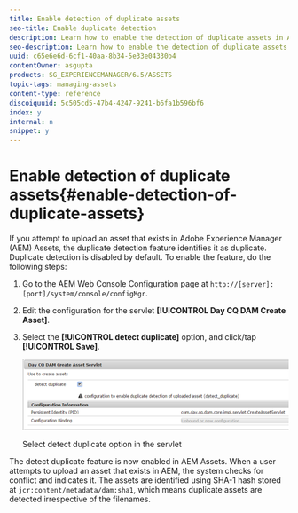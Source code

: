 ```yaml
---
title: Enable detection of duplicate assets
seo-title: Enable duplicate detection
description: Learn how to enable the detection of duplicate assets in AEM.
seo-description: Learn how to enable the detection of duplicate assets in AEM.
uuid: c65e6e6d-6cf1-40aa-8b34-5e33e04330b4
contentOwner: asgupta
products: SG_EXPERIENCEMANAGER/6.5/ASSETS
topic-tags: managing-assets
content-type: reference
discoiquuid: 5c505cd5-47b4-4247-9241-b6fa1b596bf6
index: y
internal: n
snippet: y
---
```


# Enable detection of duplicate assets{#enable-detection-of-duplicate-assets}

If you attempt to upload an asset that exists in Adobe Experience Manager (AEM) Assets, the duplicate detection feature identifies it as duplicate. Duplicate detection is disabled by default. To enable the feature, do the following steps:

1. Go to the AEM Web Console Configuration page at `http://[server]:[port]/system/console/configMgr`.
1. Edit the configuration for the servlet **[!UICONTROL Day CQ DAM Create Asset]**.
1. Select the **[!UICONTROL detect duplicate]** option, and click/tap **[!UICONTROL Save]**.

   ![Select detect duplicate option in the servlet](assets/chlimage_1-92.png)

   Select detect duplicate option in the servlet

The detect duplicate feature is now enabled in AEM Assets. When a user attempts to upload an asset that exists in AEM, the system checks for conflict and indicates it. The assets are identified using SHA-1 hash stored at `jcr:content/metadata/dam:sha1`, which means duplicate assets are detected irrespective of the filenames.

<!--
<related-links>
<a href="https://experience-aem.blogspot.com/2019/06/aem-65-find-duplicate-assets-binaries-in-existing-repository.html" target="_blank">Duplicate assets in existing repository (tutorial from community member)</a>
</related-links>
-->

